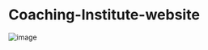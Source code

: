 # Coaching-Institute-website

![image](https://user-images.githubusercontent.com/130560789/233971489-770580d7-a664-4b48-88c9-963c488d282f.png)
